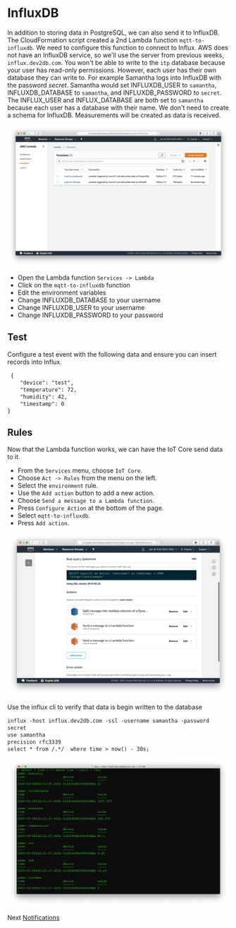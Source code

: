 # InfluxDB

In addition to storing data in PostgreSQL, we can also send it to InfluxDB. The CloudFormation script created a 2nd Lambda function `mqtt-to-influxdb`. We need to configure this function to connect to Influx. AWS does not have an InfluxDB service, so we'll use the server from previous weeks, `influx.dev2db.com`. You won't be able to write to the `itp` database because your user has read-only permissions. However, each user has their own database they can write to. For example Samantha logs into InfluxDB with the password *secret*. Samantha would set INFLUXDB_USER to `samantha`, INFLUXDB_DATABASE to `samantha`, and INFLUXDB_PASSWORD to `secret`. The INFLUX_USER and INFLUX_DATABASE are both set to `samantha` because each user has a database with their name. We don't need to create a schema for InfluxDB. Measurements will be created as data is received.

![](img/lambda.png)

 * Open the Lambda function `Services -> Lambda`
 * Click on the `mqtt-to-influxdb` function
 * Edit the environment variables
 * Change INFLUXDB_DATABASE to your username
 * Change INFLUXDB_USER to your username
 * Change INFLUXDB_PASSWORD to your password

 ## Test

Configure a test event with the following data and ensure you can insert records into Influx.

     {
        "device": "test",
        "temperature": 72,
        "humidity": 42,
        "timestamp": 0
    }

## Rules

Now that the Lambda function works, we can have the IoT Core send data to it. 

 * From the `Services` menu, choose `IoT Core`. 
 * Choose `Act -> Rules` from the menu on the left. 
 * Select the `environment` rule. 
 * Use the `Add action` button to add a new action. 
 * Choose `Send a message to a Lambda function`.
 * Press `Configure Action` at the bottom of the page.
 * Select `mqtt-to-influxdb`.
 * Press `Add action`.

 ![](img/rule-influxdb-lambda.png)

Use the influx cli to verify that data is begin written to the database

    influx -host influx.dev2db.com -ssl -username samantha -password secret
    use samantha
    precision rfc3339
    select * from /.*/  where time > now() - 30s;	

![](img/influxdb-check-data.png)


Next [Notifications](notifications.md)

